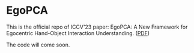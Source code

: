 # EgoPCA
This is the official repo of ICCV'23 paper: EgoPCA: A New Framework for Egocentric Hand-Object Interaction Understanding. ([PDF](https://openaccess.thecvf.com/content/ICCV2023/papers/Xu_EgoPCA_A_New_Framework_for_Egocentric_Hand-Object_Interaction_Understanding_ICCV_2023_paper.pdf))


The code will come soon.
